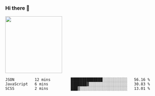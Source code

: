 ### Hi there 👋

<!--
**hwolf0610/hwolf0610** is a ✨ _special_ ✨ repository because its `README.md` (this file) appears on your GitHub profile.

Here are some ideas to get you started:

- 🔭 I’m currently working on ...
- 🌱 I’m currently learning ...
- 👯 I’m looking to collaborate on ...
- 🤔 I’m looking for help with ...
- 💬 Ask me about ...
- 📫 How to reach me: ...
- 😄 Pronouns: ...
- ⚡ Fun fact: ...
-->

<img height="180em" src="https://github-readme-stats.vercel.app/api?username=hwolf0610&show_icons=true&hide_border=true&&count_private=true&include_all_commits=true" />


<!--START_SECTION:waka-->

```text
JSON         12 mins         ██████████████░░░░░░░░░░░   56.16 %
JavaScript   6 mins          ███████▓░░░░░░░░░░░░░░░░░   30.83 %
SCSS         2 mins          ███▒░░░░░░░░░░░░░░░░░░░░░   13.01 %
```

<!--END_SECTION:waka-->

